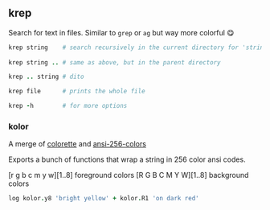 ## krep

Search for text in files. Similar to `grep` or `ag` but way more colorful 😋
    
```coffeescript
krep string    # search recursively in the current directory for 'string' in coffee, js, json and noon files
    
krep string .. # same as above, but in the parent directory

krep .. string # dito

krep file      # prints the whole file

krep -h        # for more options
```

### kolor

A merge of [colorette](https://github.com/jorgebucaran/colorette) and [ansi-256-colors](https://github.com/jbnicolai/ansi-256-colors)

Exports a bunch of functions that wrap a string in 256 color ansi codes.

[r g b c m y w][1..8] foreground colors 
[R G B C M Y W][1..8] background colors
    
```coffeescript
log kolor.y8 'bright yellow' + kolor.R1 'on dark red'
```
